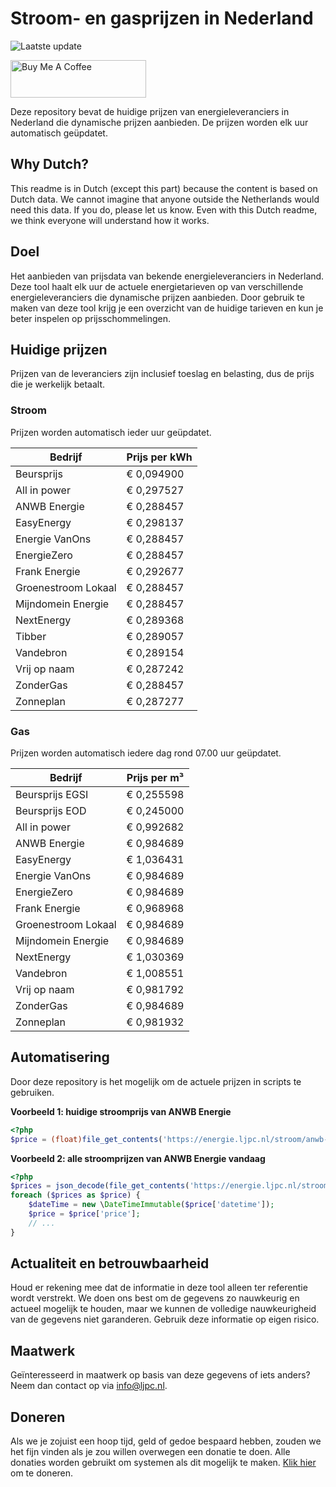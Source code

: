 # Stroom- en gasprijzen in Nederland

![Laatste update](https://img.shields.io/badge/laatste%20update-2023--07--17%2019%3A00%20CET-brightgreen)

<a href="https://www.buymeacoffee.com/Lars-" target="_blank"><img src="https://cdn.buymeacoffee.com/buttons/v2/default-orange.png" alt="Buy Me A Coffee" height="60" style="height: 60px !important;width: 217px !important;" ></a>

Deze repository bevat de huidige prijzen van energieleveranciers in Nederland die dynamische prijzen aanbieden. De prijzen worden elk uur automatisch geüpdatet.

## Why Dutch?

This readme is in Dutch (except this part) because the content is based on Dutch data. We cannot imagine that anyone outside the Netherlands would need this data. If you do, please let us know. Even with this Dutch readme, we think
everyone will understand how it works.

## Doel

Het aanbieden van prijsdata van bekende energieleveranciers in Nederland. Deze tool haalt elk uur de actuele energietarieven op van verschillende energieleveranciers die dynamische prijzen aanbieden. Door gebruik te maken van deze tool
krijg je een overzicht van de huidige tarieven en kun je beter inspelen op prijsschommelingen.

## Huidige prijzen

Prijzen van de leveranciers zijn inclusief toeslag en belasting, dus de prijs die je werkelijk betaalt.

### Stroom

Prijzen worden automatisch ieder uur geüpdatet.

 Bedrijf | Prijs per kWh 
---------|---------------
Beursprijs | € 0,094900
All in power | € 0,297527
ANWB Energie | € 0,288457
EasyEnergy | € 0,298137
Energie VanOns | € 0,288457
EnergieZero | € 0,288457
Frank Energie | € 0,292677
Groenestroom Lokaal | € 0,288457
Mijndomein Energie | € 0,288457
NextEnergy | € 0,289368
Tibber | € 0,289057
Vandebron | € 0,289154
Vrij op naam | € 0,287242
ZonderGas | € 0,288457
Zonneplan | € 0,287277


### Gas

Prijzen worden automatisch iedere dag rond 07.00 uur geüpdatet.

 Bedrijf | Prijs per m³ 
---------|--------------
Beursprijs EGSI | € 0,255598
Beursprijs EOD | € 0,245000
All in power | € 0,992682
ANWB Energie | € 0,984689
EasyEnergy | € 1,036431
Energie VanOns | € 0,984689
EnergieZero | € 0,984689
Frank Energie | € 0,968968
Groenestroom Lokaal | € 0,984689
Mijndomein Energie | € 0,984689
NextEnergy | € 1,030369
Vandebron | € 1,008551
Vrij op naam | € 0,981792
ZonderGas | € 0,984689
Zonneplan | € 0,981932


## Automatisering

Door deze repository is het mogelijk om de actuele prijzen in scripts te gebruiken.

**Voorbeeld 1: huidige stroomprijs van ANWB Energie**

```php
<?php
$price = (float)file_get_contents('https://energie.ljpc.nl/stroom/anwb-energie-nu.txt');

```

**Voorbeeld 2: alle stroomprijzen van ANWB Energie vandaag**

```php
<?php
$prices = json_decode(file_get_contents('https://energie.ljpc.nl/stroom/all-in-power-vandaag.json'),true);
foreach ($prices as $price) {
    $dateTime = new \DateTimeImmutable($price['datetime']);
    $price = $price['price'];
    // ...
}
```

## Actualiteit en betrouwbaarheid

Houd er rekening mee dat de informatie in deze tool alleen ter referentie wordt verstrekt. We doen ons best om de gegevens zo nauwkeurig en actueel mogelijk te houden, maar we kunnen de volledige nauwkeurigheid van de gegevens niet
garanderen. Gebruik deze informatie op eigen risico.

## Maatwerk

Geïnteresseerd in maatwerk op basis van deze gegevens of iets anders? Neem dan contact op
via [info@ljpc.nl](mailto:info@ljpc.nl?subject=Energie%20prijzen).

## Doneren

Als we je zojuist een hoop tijd, geld of gedoe bespaard hebben, zouden we het fijn vinden als je zou willen overwegen een
donatie te doen. Alle donaties worden gebruikt om systemen als dit mogelijk te
maken. [Klik hier](https://www.buymeacoffee.com/Lars-) om te doneren.
